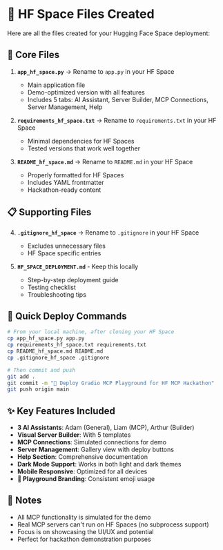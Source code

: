 # 📁 HF Space Files Created

Here are all the files created for your Hugging Face Space deployment:

## 🎯 Core Files

1. **`app_hf_space.py`** → Rename to `app.py` in your HF Space
   - Main application file
   - Demo-optimized version with all features
   - Includes 5 tabs: AI Assistant, Server Builder, MCP Connections, Server Management, Help

2. **`requirements_hf_space.txt`** → Rename to `requirements.txt` in your HF Space
   - Minimal dependencies for HF Spaces
   - Tested versions that work well together

3. **`README_hf_space.md`** → Rename to `README.md` in your HF Space
   - Properly formatted for HF Spaces
   - Includes YAML frontmatter
   - Hackathon-ready content

## 📋 Supporting Files

4. **`.gitignore_hf_space`** → Rename to `.gitignore` in your HF Space
   - Excludes unnecessary files
   - HF Space specific entries

5. **`HF_SPACE_DEPLOYMENT.md`** - Keep this locally
   - Step-by-step deployment guide
   - Testing checklist
   - Troubleshooting tips

## 🚀 Quick Deploy Commands

```bash
# From your local machine, after cloning your HF Space
cp app_hf_space.py app.py
cp requirements_hf_space.txt requirements.txt
cp README_hf_space.md README.md
cp .gitignore_hf_space .gitignore

# Then commit and push
git add .
git commit -m "🛝 Deploy Gradio MCP Playground for HF MCP Hackathon"
git push origin main
```

## ✨ Key Features Included

- **3 AI Assistants**: Adam (General), Liam (MCP), Arthur (Builder)
- **Visual Server Builder**: With 5 templates
- **MCP Connections**: Simulated connections for demo
- **Server Management**: Gallery view with deploy buttons
- **Help Section**: Comprehensive documentation
- **Dark Mode Support**: Works in both light and dark themes
- **Mobile Responsive**: Optimized for all devices
- **🛝 Playground Branding**: Consistent emoji usage

## 📝 Notes

- All MCP functionality is simulated for the demo
- Real MCP servers can't run on HF Spaces (no subprocess support)
- Focus is on showcasing the UI/UX and potential
- Perfect for hackathon demonstration purposes